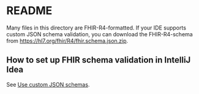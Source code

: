 # README

Many files in this directory are FHIR-R4-formatted. If your IDE supports custom JSON schema
validation, you can download the FHIR-R4-schema from https://hl7.org/fhir/R4/fhir.schema.json.zip.

## How to set up FHIR schema validation in IntelliJ Idea

See [Use custom JSON schemas](https://www.jetbrains.com/help/idea/json.html#ws_json_schema_add_custom).